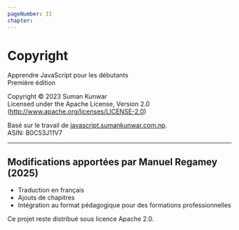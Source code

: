 ```yaml
---
pageNumber: II
chapter:
---
```


# Copyright

Apprendre JavaScript pour les débutants  
Première édition  

Copyright © 2023 Suman Kunwar  
Licensed under the Apache License, Version 2.0  
(http://www.apache.org/licenses/LICENSE-2.0)  

Basé sur le travail de [javascript.sumankunwar.com.np](https://javascript.sumankunwar.com.np/).  
ASIN: B0C53J11V7  

---

## Modifications apportées par Manuel Regamey (2025)

- Traduction en français  
- Ajouts de chapitres  
- Intégration au format pédagogique pour des formations professionnelles  

Ce projet reste distribué sous licence Apache 2.0.
